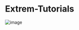 # Extrem-Tutorials
![image](https://github.com/mihaiofficialRO/Extrem-Tutorials/assets/29628232/cb77c117-6d2b-4a1a-90ba-1ef21912f1a0)
